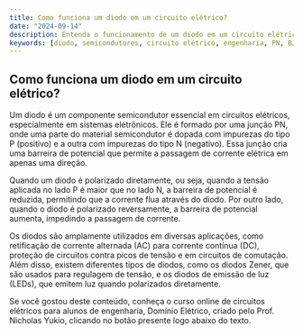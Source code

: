 ```yaml
---
title: Como funciona um diodo em um circuito elétrico?
date: "2024-09-14"
description: Entenda o funcionamento de um diodo em um circuito elétrico e sua importância nos sistemas eletrônicos.
keywords: [diodo, semicondutores, circuito elétrico, engenharia, PN, BJT]
---
```


## Como funciona um diodo em um circuito elétrico?

Um diodo é um componente semicondutor essencial em circuitos elétricos, especialmente em sistemas eletrônicos. Ele é formado por uma junção PN, onde uma parte do material semicondutor é dopada com impurezas do tipo P (positivo) e a outra com impurezas do tipo N (negativo). Essa junção cria uma barreira de potencial que permite a passagem de corrente elétrica em apenas uma direção.

Quando um diodo é polarizado diretamente, ou seja, quando a tensão aplicada no lado P é maior que no lado N, a barreira de potencial é reduzida, permitindo que a corrente flua através do diodo. Por outro lado, quando o diodo é polarizado reversamente, a barreira de potencial aumenta, impedindo a passagem de corrente.

Os diodos são amplamente utilizados em diversas aplicações, como retificação de corrente alternada (AC) para corrente contínua (DC), proteção de circuitos contra picos de tensão e em circuitos de comutação. Além disso, existem diferentes tipos de diodos, como os diodos Zener, que são usados para regulagem de tensão, e os diodos de emissão de luz (LEDs), que emitem luz quando polarizados diretamente.

Se você gostou deste conteúdo, conheça o curso online de circuitos elétricos para alunos de engenharia, Domínio Elétrico, criado pelo Prof. Nicholas Yukio, clicando no botão presente logo abaixo do texto.